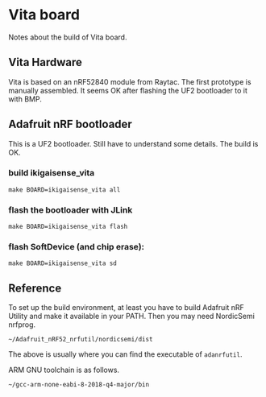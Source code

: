 # Vita board

Notes about the build of Vita board.

## Vita Hardware

Vita is based on an nRF52840 module from Raytac. The first prototype is manually assembled. It seems OK after flashing the UF2 bootloader to it with BMP.

## Adafruit nRF bootloader

This is a UF2 bootloader. Still have to understand some details. The build is OK.

### build ikigaisense_vita

```
make BOARD=ikigaisense_vita all
```

### flash the bootloader with JLink

```
make BOARD=ikigaisense_vita flash
```

### flash SoftDevice (and chip erase):

```
make BOARD=ikigaisense_vita sd
```

## Reference

To set up the build environment, at least you have to build Adafruit nRF Utility and make it available in your PATH. Then you may need NordicSemi nrfprog.

```
~/Adafruit_nRF52_nrfutil/nordicsemi/dist
```

The above is usually where you can find the executable of ```adanrfutil```.

ARM GNU toolchain is as follows.

```
~/gcc-arm-none-eabi-8-2018-q4-major/bin
```

